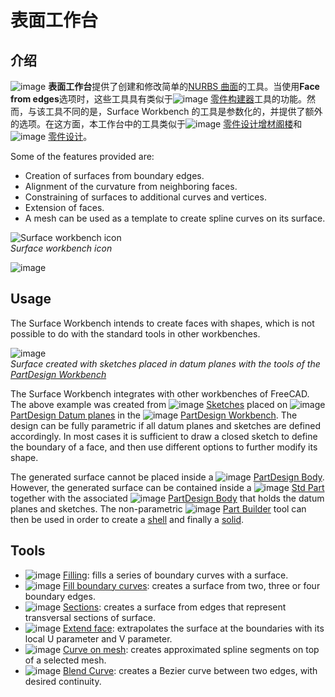 # 表面工作台

## 介绍

![image](https://github.com/FreeCAD/FreeCAD-documentation-docusaurus/assets/100439627/97a67f8d-39f6-42cc-925c-76b2e7c841ca) **表面工作台**提供了创建和修改简单的[NURBS 曲面](https://en.wikipedia.org/wiki/Non-uniform_rational_B-spline)的工具。当使用**Face from edges**选项时，这些工具具有类似于![image](https://github.com/FreeCAD/FreeCAD-documentation-docusaurus/assets/100439627/39ab694b-29be-4607-a170-b2905efa6e6b) [零件构建器](https://wiki.freecad.org/Part_Builder)工具的功能。然而，与该工具不同的是，Surface Workbench 的工具是参数化的，并提供了额外的选项。在这方面，本工作台中的工具类似于![image](https://github.com/FreeCAD/FreeCAD-documentation-docusaurus/assets/100439627/f1ad8001-04b6-4496-984f-c6fe597c8603) [零件设计增材阁楼](https://wiki.freecad.org/PartDesign_AdditiveLoft)和![image](https://github.com/FreeCAD/FreeCAD-documentation-docusaurus/assets/100439627/479f50c0-96be-45f1-a110-f4cb158e2080) [零件设计](https://wiki.freecad.org/PartDesign_AdditivePipe)。

Some of the features provided are:

- Creation of surfaces from boundary edges.
- Alignment of the curvature from neighboring faces.
- Constraining of surfaces to additional curves and vertices.
- Extension of faces.
- A mesh can be used as a template to create spline curves on its surface.

![Surface workbench icon](https://github.com/FreeCAD/FreeCAD-documentation-docusaurus/assets/100439627/ba8681df-5f3f-4772-9b81-f458b612593a)  
_Surface workbench icon_

![image](https://github.com/FreeCAD/FreeCAD-documentation-docusaurus/assets/100439627/d00b5223-0dcb-4db8-8b0c-bb2420121174)

## Usage

The Surface Workbench intends to create faces with shapes, which is not possible to do with the standard tools in other workbenches.

![image](https://github.com/FreeCAD/FreeCAD-documentation-docusaurus/assets/100439627/90bf3d6e-9684-4c6e-aaca-9bd19f72a969)  
_Surface created with sketches placed in datum planes with the tools of the [PartDesign Workbench](docs\workbenches\part-design.md)_

The Surface Workbench integrates with other workbenches of FreeCAD. The above example was created from ![image](https://github.com/FreeCAD/FreeCAD-documentation-docusaurus/assets/100439627/d43eb877-0534-4d14-a82f-2a995ed0be1b) [Sketches](https://wiki.freecad.org/Sketch) placed on ![image](https://github.com/FreeCAD/FreeCAD-documentation-docusaurus/assets/100439627/f0771a36-d2d9-4227-b9b8-88d2d5921dca) [PartDesign Datum planes](https://wiki.freecad.org/PartDesign_Plane) in the ![image](https://github.com/FreeCAD/FreeCAD-documentation-docusaurus/assets/100439627/3fd990e9-04a9-4adb-8458-fcc12d764b38) [PartDesign Workbench](docs\workbenches\part-design.md). The design can be fully parametric if all datum planes and sketches are defined accordingly. In most cases it is sufficient to draw a closed sketch to define the boundary of a face, and then use different options to further modify its shape.

The generated surface cannot be placed inside a ![image](https://github.com/FreeCAD/FreeCAD-documentation-docusaurus/assets/100439627/6a0d4b48-9ea5-407d-9cff-66b68b65fece) [PartDesign Body](https://wiki.freecad.org/PartDesign_Body). However, the generated surface can be contained inside a ![image](https://github.com/FreeCAD/FreeCAD-documentation-docusaurus/assets/100439627/fb4ab93e-494f-429c-81db-058a26e2af59) [Std Part](https://wiki.freecad.org/Std_Part) together with the associated ![image](https://github.com/FreeCAD/FreeCAD-documentation-docusaurus/assets/100439627/3d2ec5ec-3984-463d-b05b-4357c4d839a1) [PartDesign Body](https://wiki.freecad.org/PartDesign_Body) that holds the datum planes and sketches. The non-parametric ![image](https://github.com/FreeCAD/FreeCAD-documentation-docusaurus/assets/100439627/157725f8-701f-4969-964e-888cd390b47f) [Part Builder](https://wiki.freecad.org/Part_Builder) tool can then be used in order to create a [shell](https://wiki.freecad.org/Glossary#Shell) and finally a [solid](https://wiki.freecad.org/Glossary#Solid).

## Tools

- ![image](https://github.com/FreeCAD/FreeCAD-documentation-docusaurus/assets/100439627/b662c9a2-1732-46eb-bcab-9adf8eec581e) [Filling](https://wiki.freecad.org/Surface_Filling): fills a series of boundary curves with a surface.
- ![image](https://github.com/FreeCAD/FreeCAD-documentation-docusaurus/assets/100439627/3826e1ce-eb13-40e2-98b0-235b7f582eb8) [Fill boundary curves](https://wiki.freecad.org/Surface_GeomFillSurface): creates a surface from two, three or four boundary edges.
- ![image](https://github.com/FreeCAD/FreeCAD-documentation-docusaurus/assets/100439627/a4a699a0-0548-44e9-beee-135d1ceddc3b) [Sections](https://wiki.freecad.org/Surface_Sections): creates a surface from edges that represent transversal sections of surface.
- ![image](https://github.com/FreeCAD/FreeCAD-documentation-docusaurus/assets/100439627/569debe1-d7e8-4bc0-ab7f-b318047faf39) [Extend face](https://wiki.freecad.org/Surface_ExtendFace): extrapolates the surface at the boundaries with its local U parameter and V parameter.
- ![image](https://github.com/FreeCAD/FreeCAD-documentation-docusaurus/assets/100439627/dff66f82-6816-41a5-a172-dc5fd11e2263) [Curve on mesh](https://wiki.freecad.org/Surface_CurveOnMesh): creates approximated spline segments on top of a selected mesh.
- ![image](https://github.com/FreeCAD/FreeCAD-documentation-docusaurus/assets/100439627/ede8a53b-79e8-4670-840e-16430d8bef01) [Blend Curve](https://wiki.freecad.org/Surface_BlendCurve): creates a Bezier curve between two edges, with desired continuity.
